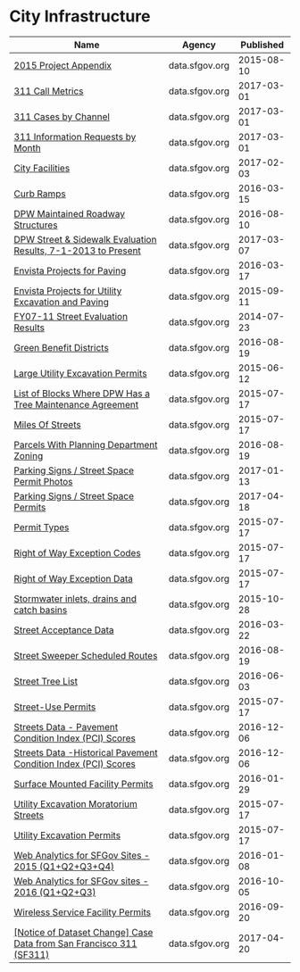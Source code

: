# City Infrastructure

Name | Agency | Published
---- | ---- | ---------
[2015 Project Appendix](../socrata/xpdk-pzjd.md) | data.sfgov.org | 2015-08-10
[311 Call Metrics](../socrata/mwjb-biik.md) | data.sfgov.org | 2017-03-01
[311 Cases by Channel](../socrata/jz25-nkm4.md) | data.sfgov.org | 2017-03-01
[311 Information Requests by Month](../socrata/hrr4-hjc6.md) | data.sfgov.org | 2017-03-01
[City Facilities](../socrata/nc68-ngbr.md) | data.sfgov.org | 2017-02-03
[Curb Ramps](../socrata/ch9w-7kih.md) | data.sfgov.org | 2016-03-15
[DPW Maintained Roadway Structures](../socrata/x5tj-txci.md) | data.sfgov.org | 2016-08-10
[DPW Street & Sidewalk Evaluation Results, 7-1-2013 to Present](../socrata/83ki-hu3p.md) | data.sfgov.org | 2017-03-07
[Envista Projects for Paving](../socrata/bxqh-5px8.md) | data.sfgov.org | 2016-03-17
[Envista Projects for Utility Excavation and Paving](../socrata/sf93-6dmr.md) | data.sfgov.org | 2015-09-11
[FY07-11 Street Evaluation Results](../socrata/i8y7-m763.md) | data.sfgov.org | 2014-07-23
[Green Benefit Districts](../socrata/bmjt-kdwv.md) | data.sfgov.org | 2016-08-19
[Large Utility Excavation Permits](../socrata/i926-ujnc.md) | data.sfgov.org | 2015-06-12
[List of Blocks Where DPW Has a Tree Maintenance Agreement](../socrata/fati-simc.md) | data.sfgov.org | 2015-07-17
[Miles Of Streets](../socrata/5s76-j52p.md) | data.sfgov.org | 2015-07-17
[Parcels With Planning Department Zoning](../socrata/6b2n-v87s.md) | data.sfgov.org | 2016-08-19
[Parking Signs / Street Space Permit Photos](../socrata/pigs-fac7.md) | data.sfgov.org | 2017-01-13
[Parking Signs / Street Space Permits](../socrata/sftu-nd43.md) | data.sfgov.org | 2017-04-18
[Permit Types](../socrata/6wa6-8527.md) | data.sfgov.org | 2015-07-17
[Right of Way Exception Codes](../socrata/a8af-5fif.md) | data.sfgov.org | 2015-07-17
[Right of Way Exception Data](../socrata/yrgu-vakm.md) | data.sfgov.org | 2015-07-17
[Stormwater inlets, drains and catch basins](../socrata/jtgq-b7c5.md) | data.sfgov.org | 2015-10-28
[Street Acceptance Data](../socrata/abvp-arbf.md) | data.sfgov.org | 2016-03-22
[Street Sweeper Scheduled Routes](../socrata/u2ac-gv9v.md) | data.sfgov.org | 2016-08-19
[Street Tree List](../socrata/tkzw-k3nq.md) | data.sfgov.org | 2016-06-03
[Street-Use Permits](../socrata/b6tj-gt35.md) | data.sfgov.org | 2015-07-17
[Streets Data - Pavement Condition Index (PCI) Scores](../socrata/5aye-4rtt.md) | data.sfgov.org | 2016-12-06
[Streets Data -Historical Pavement Condition Index (PCI) Scores](../socrata/78va-8dhi.md) | data.sfgov.org | 2016-12-06
[Surface Mounted Facility Permits](../socrata/xu5w-5kgd.md) | data.sfgov.org | 2016-01-29
[Utility Excavation Moratorium Streets](../socrata/5wbp-dwzt.md) | data.sfgov.org | 2015-07-17
[Utility Excavation Permits](../socrata/smdf-6c45.md) | data.sfgov.org | 2015-07-17
[Web Analytics for SFGov Sites - 2015 (Q1+Q2+Q3+Q4)](../socrata/yrfc-c5yu.md) | data.sfgov.org | 2016-01-08
[Web Analytics for SFGov sites - 2016 (Q1+Q2+Q3)](../socrata/iy4m-quhy.md) | data.sfgov.org | 2016-10-05
[Wireless Service Facility Permits](../socrata/xtj2-daw9.md) | data.sfgov.org | 2016-09-20
[[Notice of Dataset Change] Case Data from San Francisco 311 (SF311)](../socrata/vw6y-z8j6.md) | data.sfgov.org | 2017-04-20

